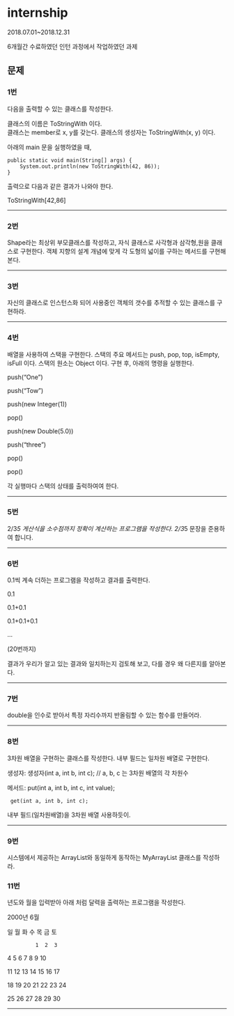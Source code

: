 # internship
2018.07.01~2018.12.31 

6개월간 수료하였던 인턴 과정에서 작업하였던 과제

## 문제 
### 1번
다음을 출력할 수 있는 클래스를 작성한다.
 
클래스의 이름은 ToStringWith 이다.  
클래스는 member로 x, y를 갖는다.
클래스의 생성자는 ToStringWith(x, y) 이다.

아래의 main 문을 실행하였을 때,

    public static void main(String[] args) { 
        System.out.println(new ToStringWith(42, 86));
    }
 
출력으로 다음과 같은 결과가 나와야 한다.

ToStringWith[42,86]

<hr>

### 2번

Shape라는 최상위 부모클래스를 작성하고, 자식 클래스로 사각형과 삼각형,원을 클래스로 구현한다. 
객체 지향의 설계 개념에 맞게 각 도형의 넓이를 구하는 메서드를 구현해 본다.

<hr>

### 3번

자신의 클래스로 인스턴스화 되어 사용중인 객체의 갯수를 추적할 수 있는 클래스를 구현하라.

<hr>

### 4번

배열을 사용하여 스택을 구현한다.
스택의 주요 메서드는 push, pop, top, isEmpty, isFull 이다.
스택의 원소는 Object 이다.
구현 후, 아래의 명령을 실행한다.

push(“One”)

push(“Tow”)

push(new Integer(1))

pop()

push(new Double(5.0))

push(“three”)

pop()

pop()


각 실행마다 스택의 상태를 출럭하여여 한다.

<hr>

### 5번

2/3*5 게산식을 소수점까지 정확이 계산하는 프로그램을 작성한다.
2/3*5 문장을 준용하여 합니다.

<hr>

### 6번
0.1씩 계속 더하는 프로그램을 작성하고 결과를 출력한다.

0.1

0.1+0.1

0.1+0.1+0.1

...

(20번까지)

결과가 우리가 알고 있는 결과와 일치하는지 검토해 보고, 다를 경우 왜 다른지를 알아본다.

<hr>

### 7번

double을 인수로 받아서 특정 자리수까지  반올림할 수 있는 함수를 만들어라.

<hr>

### 8번
3차원 배열을 구현하는 클래스를 작성한다. 내부 필드는 일차원 배열로 구현한다.

생성자: 생성자(int a, int b, int c); // a, b, c 는 3차원 배열의 각 차원수

메서드: put(int a, int b, int c, int value);

	 get(int a, int b, int c);

내부 필드(일차원배열)을 3차원 배열 사용하듯이.

<hr>

### 9번

시스템에서 제공하는 ArrayList와 동일하게 동작하는 MyArrayList 클래스를 작성하라.



### 11번


년도와 월을 입력받아 아래 처럼 달력을 출력하는 프로그램을 작성한다.

2000년 6월

일 월 화 수 목 금 토

             1  2  3

 4  5  6  7  8  9 10

11 12 13 14 15 16 17

18 19 20 21 22 23 24

25 26 27 28 29 30 

<hr>
